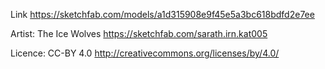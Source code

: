 Link
https://sketchfab.com/models/a1d315908e9f45e5a3bc618bdfd2e7ee

Artist: The Ice Wolves
https://sketchfab.com/sarath.irn.kat005

Licence: CC-BY 4.0
http://creativecommons.org/licenses/by/4.0/
